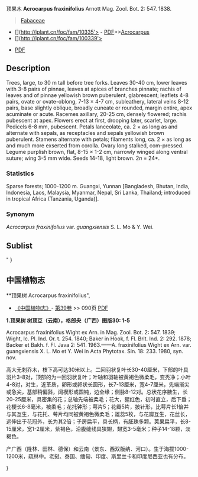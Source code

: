 顶果木 **Acrocarpus fraxinifolius** Arnott Mag. Zool. Bot. 2: 547. 1838.

> [Fabaceae](http://www.iplant.cn/info/Fabaceae?t=foc)
* [](http://iplant.cn/foc/fam/10335'> - [PDF](http://iplant.cn/foc/pdf/Fabaceae.pdf)>>[Acrocarpus](Acrocarpus-顶果木属.md)
* [](http://iplant.cn/foc/fam/100339'>
 - [PDF](http://www.iplant.cn/foc/pdf/Acrocarpus.pdf)

## Description

Trees, large, to 30 m tall before tree forks. Leaves 30-40 cm, lower leaves with 3-8 pairs of pinnae, leaves at apices of branches pinnate; rachis of leaves and of pinnae yellowish brown puberulent, glabrescent; leaflets 4-8 pairs, ovate or ovate-oblong, 7-13 × 4-7 cm, subleathery, lateral veins 8-12 pairs, base slightly oblique, broadly cuneate or rounded, margin entire, apex acuminate or acute. Racemes axillary, 20-25 cm, densely flowered; rachis pubescent at apex. Flowers erect at first, drooping later, scarlet, large. Pedicels 6-8 mm, pubescent. Petals lanceolate, ca. 2 × as long as and alternate with sepals, as receptacles and sepals yellowish brown puberulent. Stamens alternate with petals; filaments long, ca. 2 × as long as and much more exserted from corolla. Ovary long stalked, com-pressed. Legume purplish brown, flat, 8-15 × 1-2 cm, narrowly winged along ventral suture; wing 3-5 mm wide. Seeds 14-18, light brown. 2*n* = 24*.

### Statistics
Sparse forests; 1000-1200 m. Guangxi, Yunnan [Bangladesh, Bhutan, India, Indonesia, Laos, Malaysia, Myanmar, Nepal, Sri Lanka, Thailand; introduced in tropical Africa (Tanzania, Uganda)].

### Synonym
*Acrocarpus fraxinifolius* var. *guangxiensis* S. L. Mo & Y. Wei.

## Sublist
"
}
## 中国植物志

**顶果树 Acrocarpus fraxinifolius",

* [《中国植物志》](http://www.iplant.cn/frps)- [第39卷](http://www.iplant.cn/frps/vol/39) >> 090页 [PDF](http://www.iplant.cn/frps/pdf/39/090a.PDF)

**1.顶果树 树顶豆（云南），格郎央（广西）图版30: 1-5**

Acrocarpus fraxinifolius Wight ex Arn. in Mag. Zool. Bot. 2: 547. 1839; Wight, Ic. Pl. Ind. Or. t. 254. 1840; Baker in Hook, f. Fl. Brit. Ind. 2: 292. 1878; Backer et Bakh. f. Fl. Java 2: 541. 1963.——A. fraxinifolius Wight ex Arn. var. guangxiensis X. L. Mo et Y. Wei in Acta Phytotax. Sin. 18: 233. 1980, syn. nov.

高大无刺乔木，枝下高可达30米以上。二回羽状复叶长30-40厘米，下部的叶具羽片3-8对，顶部的为一回羽状复叶；叶轴和羽轴被黄褐色微柔毛，变秃净；小叶4-8对，对生，近革质，卵形或卵状长圆形，长7-13厘米，宽4-7厘米，先端渐尖或急尖，基部稍偏斜，阔楔形或圆钝，边全缘；侧脉8-12对。总状花序腋生，长20-25厘米，具密集的花；总轴先端被柔毛；花大，猩红色，初时直立，后下垂；花梗长6-8毫米，被柔毛；花托钟形；萼片5；花瓣5片，披针形，比萼片长1倍并与其互生，与花托、萼片均同被黄褐色微柔毛；雄蕊5枚，与花瓣互生，花丝长，远伸出于花冠外，长为其2倍；子房扁平，具长柄，有胚珠多颗。荚果扁平，长8-15厘米，宽1-2厘米，紫褐色，沿腹缝线具狭翅，翅宽3-5毫米；种子14-18颗，淡褐色。

产广西（隆林、田林、德保）和云南（景东、西双版纳、河口）。生于海拔1000-1200米，疏林中。老挝、泰国、缅甸、印度、斯里兰卡和印度尼西亚也有分布。

}